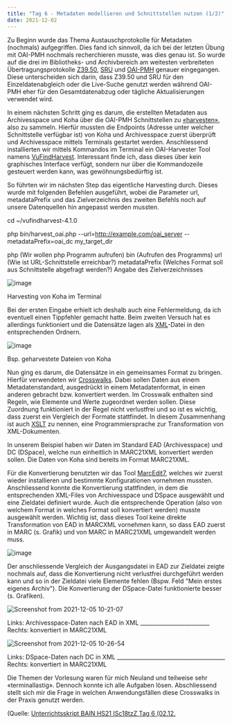 ```yaml
---
title: "Tag 6 - Metadaten modellieren und Schnittstellen nutzen (1/2)"
date: 2021-12-02
---
```

Zu Beginn wurde das Thema Austauschprotokolle für Metadaten (nochmals) aufgegriffen. Dies fand ich sinnvoll, da ich bei der letzten Übung mit OAI-PMH nochmals recherchieren musste, was dies genau ist. So wurde auf die drei im Bibliotheks- und Archivbereich am weitesten verbreiteten Übertragungsprotokolle [Z39.50](https://de.wikipedia.org/wiki/Z39.50), [SRU](https://de.wikipedia.org/wiki/Search/Retrieve_via_URL) und [OAI-PMH](https://de.wikipedia.org/wiki/Open_Archives_Initiative) genauer eingegangen. Diese unterscheiden sich darin, dass Z39.50 und SRU für den Einzeldatenabgleich oder die Live-Suche genutzt werden während OAI-PMH eher für den Gesamtdatenabzug oder tägliche Aktualisierungen verwendet wird. 

In einem nächsten Schritt ging es darum, die erstellten Metadaten aus Archivesspace und Koha über die OAI-PMH Schnittstellen zu [«harvesten»](https://www.forschungsdaten.org/index.php/Harvesting), also zu sammeln. Hierfür mussten die Endpoints (Adresse unter welcher Schnittstelle verfügbar ist) von Koha und Archivesspace zuerst überprüft und Archivesspace mittels Terminals gestartet werden. Anschliessend installierten wir mittels Kommandos im Terminal ein OAI-Harvester Tool namens [VuFindHarvest](https://github.com/vufind-org/vufindharvest). Interessant finde ich, dass dieses über kein graphisches Interface verfügt, sondern nur über die Kommandozeile gesteuert werden kann, was gewöhnungsbedürftig ist. 

So führten wir im nächsten Step das eigentliche Harvesting durch. Dieses wurde mit folgenden Befehlen ausgeführt, wobei die Parameter url, metadataPrefix und das Zielverzeichnis des zweiten Befehls noch auf unsere Datenquellen hin angepasst werden mussten.

cd ~/vufindharvest-4.1.0

php bin/harvest_oai.php --url=http://example.com/oai_server --metadataPrefix=oai_dc my_target_dir

php (Wir wollen php Programm aufrufen) bin (Aufrufen des Programms) url (Wie ist URL-Schnittstelle erreichbar?) metadataPrefix (Welches Format soll aus Schnittstelle abgefragt werden?) Angabe des Zielverzeichnisses

![image](https://user-images.githubusercontent.com/90821878/151664810-824b4248-95d0-4779-848f-57cc2deb8bab.png)

Harvesting von Koha im Terminal

Bei der ersten Eingabe erhielt ich deshalb auch eine Fehlermeldung, da ich eventuell einen Tippfehler gemacht hatte. Beim zweiten Versuch hat es allerdings funktioniert und die Datensätze lagen als [XML](https://de.wikipedia.org/w/index.php?title=Extensible_Markup_Language&oldid=217526822)-Datei in den entsprechenden Ordnern. 

![image](https://user-images.githubusercontent.com/90821878/151664443-19660f29-90b0-4e6b-8555-ca602069cbbf.png)

Bsp. geharvestete Dateien von Koha

Nun ging es darum, die Datensätze in ein gemeinsames Format zu bringen. Hierfür verwendeten wir [Crosswalks](https://guides.lib.utexas.edu/metadata-basics/crosswalks). Dabei sollen Daten aus einem Metadatenstandard, ausgedrückt in einem Metadatenformat, in einen anderen gebracht bzw. konvertiert werden. Im Crosswalk enthalten sind Regeln, wie Elemente und Werte zugeordnet werden sollen. Diese Zuordnung funktioniert in der Regel nicht verlustfrei und so ist es wichtig, dass zuerst ein Vergleich der Formate stattfindet. In diesem Zusammenhang ist auch [XSLT](https://de.wikipedia.org/w/index.php?title=XSL_Transformation&oldid=214891883) zu nennen, eine Programmiersprache zur Transformation von XML-Dokumenten.

In unserem Beispiel haben wir Daten im Standard EAD (Archivesspace) und DC (DSpace), welche nun einheitlich in MARC21XML konvertiert werden sollen. Die Daten von Koha sind bereits im Format MARC21XML.

Für die Konvertierung benutzten wir das Tool [MarcEdit7](https://en.wikipedia.org/wiki/MarcEdit), welches wir zuerst wieder installieren und bestimmte Konfigurationen vornehmen mussten. Anschliessend konnte die Konvertierung stattfinden, in dem die entsprechenden XML-Files von Archivesspace und DSpace ausgewählt und eine Zieldatei definiert wurde. Auch die entsprechende Operation (also von welchem Format in welches Format soll konvertiert werden) musste ausgewählt werden. Wichtig ist, dass dieses Tool keine direkte Transformation von EAD in MARCXML vornehmen kann, so dass EAD zuerst in MARC (s. Grafik) und von MARC in MARC21XML umgewandelt werden muss. 

![image](https://user-images.githubusercontent.com/90821878/151665679-bc164628-ef47-42bb-aa06-77346febb073.png)

Der anschliessende Vergleich der Ausgangsdatei in EAD zur Zieldatei zeigte nochmals auf, dass die Konvertierung nicht verlustfrei durchgeführt werden kann und so in der Zieldatei viele Elemente fehlen (Bspw. Feld "Mein erstes eigenes Archiv"). Die Konvertierung der DSpace-Datei funktionierte besser (s. Grafiken).


![Screenshot from 2021-12-05 10-21-07](https://user-images.githubusercontent.com/90821878/144741454-dbca9e6a-f954-454b-bf2c-5c4f70c5414b.png)

Links: Archivesspace-Daten nach EAD in XML _________________________ Rechts: konvertiert in MARC21XML

![Screenshot from 2021-12-05 10-26-54](https://user-images.githubusercontent.com/90821878/144741455-4672907f-3728-4624-bd70-3c50108768db.png)

Links: DSpace-Daten nach DC in XML _______________________________________ Rechts: konvertiert in MARC21XML

Die Themen der Vorlesung waren für mich Neuland und teilweise sehr «terminallastig». Dennoch konnte ich alle Aufgaben lösen. Abschliessend stellt sich mir die Frage in welchen Anwendungsfällen diese Crosswalks in der Praxis genutzt werden.

(Quelle: [Unterrichtsskript BAIN HS21 ISc18tzZ Tag 6 (02.12.](https://pad.gwdg.de/OeDCrZmERbua9qycPgljJA?view)
